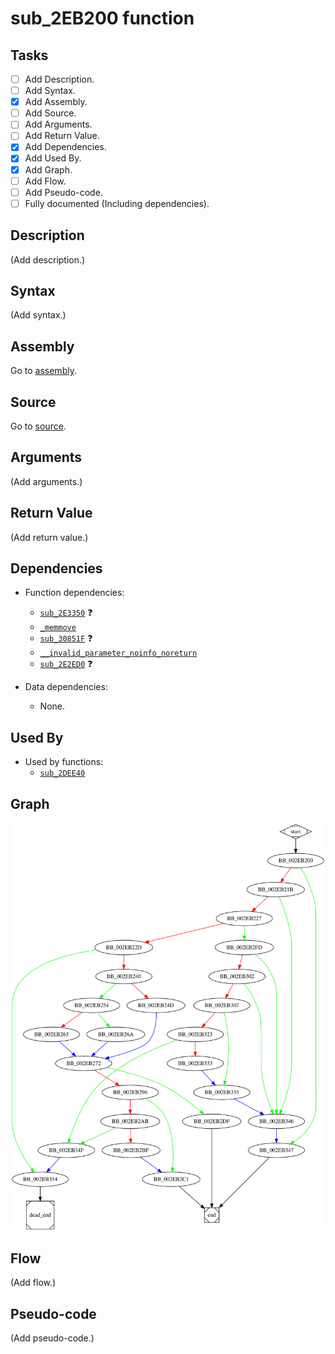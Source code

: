 # sub_2EB200 function

## Tasks

- [ ] Add Description.
- [ ] Add Syntax.
- [X] Add Assembly.
- [ ] Add Source.
- [ ] Add Arguments.
- [ ] Add Return Value.
- [X] Add Dependencies.
- [X] Add Used By.
- [X] Add Graph.
- [ ] Add Flow.
- [ ] Add Pseudo-code.
- [ ] Fully documented (Including dependencies).

## Description

(Add description.)

## Syntax

(Add syntax.)

## Assembly

Go to [assembly](../asm/sub_2EB200.asm).

## Source

Go to [source](../cc/sub_2EB200.cc).

## Arguments

(Add arguments.)

## Return Value

(Add return value.)

## Dependencies

* Function dependencies:
  * [`sub_2E3350`](sub_2E3350.md) ❓
  * [`_memmove`](_memmove.md)
  * [`sub_30851F`](sub_30851F.md) ❓
  * [`__invalid_parameter_noinfo_noreturn`](__invalid_parameter_noinfo_noreturn.md)
  * [`sub_2E2ED0`](sub_2E2ED0.md) ❓

* Data dependencies:
  * None.

## Used By

* Used by functions:
  * [`sub_2DEE40`](sub_2DEE40.md)

## Graph

![sub_2EB200 Graph](../svg/sub_2EB200.svg "sub_2EB200 Graph")

## Flow

(Add flow.)

## Pseudo-code

(Add pseudo-code.)


